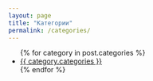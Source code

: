```yaml
---
layout: page
title: "Категории"
permalink: /categories/
---
```

<ul>
{% for category in post.categories %}
  <li><a href="{{ category.url }}">{{ category.categories }}</a></li>
{% endfor %}
</ul>